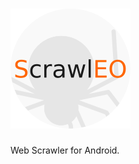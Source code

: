 # ![ScrawlEO](https://raw.githubusercontent.com/madeindjs/ScrawlEO/master/app/src/main/res/mipmap-xxxhdpi/ic_launcher.png)

Web Scrawler for Android.
